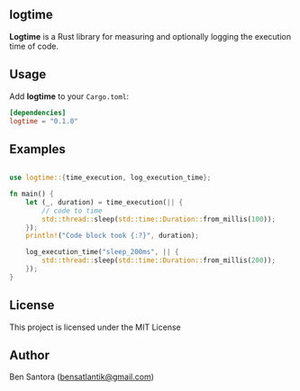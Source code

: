 ## logtime

**Logtime** is a Rust library for measuring and optionally logging the execution time of code.

## Usage

Add **logtime** to your `Cargo.toml`:

```toml
[dependencies]
logtime = "0.1.0"
```
## Examples

```rust

use logtime::{time_execution, log_execution_time};

fn main() {
    let (_, duration) = time_execution(|| {
        // code to time
        std::thread::sleep(std::time::Duration::from_millis(100));
    });
    println!("Code block took {:?}", duration);

    log_execution_time("sleep_200ms", || {
        std::thread::sleep(std::time::Duration::from_millis(200));
    });
}
```

## License
This project is licensed under the MIT License

## Author
Ben Santora (<bensatlantik@gmail.com>)